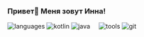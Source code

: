 ### Привет👋 Меня зовут Инна!

![languages](https://img.shields.io/static/v1?label=&message=Languages:&color=111&style=flat-square)
![kotlin](https://img.shields.io/static/v1?logo=Kotlin&label=&message=Kotlin&color=36465D&logoColor=AAA&style=flat-square&link=)
![java](https://img.shields.io/static/v1?logo=jvm&label=&message=Java&color=36465D&logoColor=AAA&style=flat-square)
&nbsp;&nbsp;&nbsp;
![tools](https://img.shields.io/static/v1?label=&message=Tools:&color=111&style=flat-square)
![git](https://img.shields.io/static/v1?logo=git&label=&message=git&color=36465D&logoColor=AAA&style=flat-square)
&nbsp;&nbsp;&nbsp;
